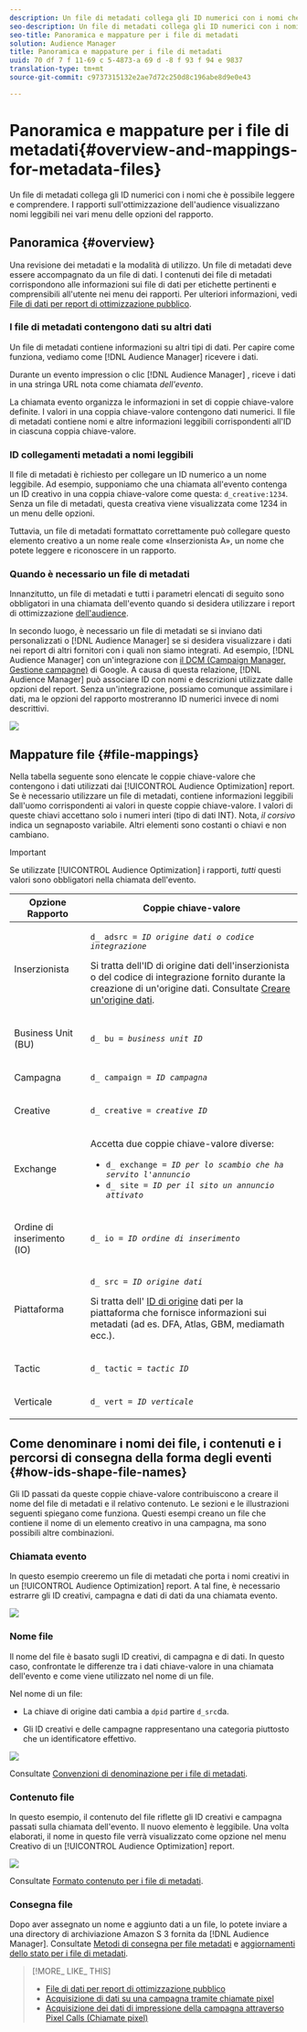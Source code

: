 ```yaml
---
description: Un file di metadati collega gli ID numerici con i nomi che è possibile leggere e comprendere. I rapporti sull'ottimizzazione dell'audience visualizzano nomi leggibili nei vari menu delle opzioni del rapporto.
seo-description: Un file di metadati collega gli ID numerici con i nomi che è possibile leggere e comprendere. I rapporti sull'ottimizzazione dell'audience visualizzano nomi leggibili nei vari menu delle opzioni del rapporto.
seo-title: Panoramica e mappature per i file di metadati
solution: Audience Manager
title: Panoramica e mappature per i file di metadati
uuid: 70 df 7 f 11-69 c 5-4873-a 69 d -8 f 93 f 94 e 9837
translation-type: tm+mt
source-git-commit: c9737315132e2ae7d72c250d8c196abe8d9e0e43

---
```



# Panoramica e mappature per i file di metadati{#overview-and-mappings-for-metadata-files}

Un file di metadati collega gli ID numerici con i nomi che è possibile leggere e comprendere. I rapporti sull&#39;ottimizzazione dell&#39;audience visualizzano nomi leggibili nei vari menu delle opzioni del rapporto.

## Panoramica {#overview}

Una revisione dei metadati e la modalità di utilizzo. Un file di metadati deve essere accompagnato da un file di dati. I contenuti dei file di metadati corrispondono alle informazioni sui file di dati per etichette pertinenti e comprensibili all&#39;utente nei menu dei rapporti. Per ulteriori informazioni, vedi [File di dati per report di ottimizzazione pubblico](../../../reporting/audience-optimization-reports/metadata-files-intro/datafiles-intro.md).

### I file di metadati contengono dati su altri dati

Un file di metadati contiene informazioni su altri tipi di dati. Per capire come funziona, vediamo come [!DNL Audience Manager] ricevere i dati.

Durante un evento impression o clic [!DNL Audience Manager] , riceve i dati in una stringa URL nota come chiamata *dell&#39;evento*.

La chiamata evento organizza le informazioni in set di coppie chiave-valore definite. I valori in una coppia chiave-valore contengono dati numerici. Il file di metadati contiene nomi e altre informazioni leggibili corrispondenti all&#39;ID in ciascuna coppia chiave-valore.

### ID collegamenti metadati a nomi leggibili

Il file di metadati è richiesto per collegare un ID numerico a un nome leggibile. Ad esempio, supponiamo che una chiamata all&#39;evento contenga un ID creativo in una coppia chiave-valore come questa: `d_creative:1234`. Senza un file di metadati, questa creativa viene visualizzata come 1234 in un menu delle opzioni.

Tuttavia, un file di metadati formattato correttamente può collegare questo elemento creativo a un nome reale come «Inserzionista A», un nome che potete leggere e riconoscere in un rapporto.

### Quando è necessario un file di metadati

Innanzitutto, un file di metadati e tutti i parametri elencati di seguito sono obbligatori in una chiamata dell&#39;evento quando si desidera utilizzare i report di ottimizzazione [dell&#39;audience](../../../reporting/audience-optimization-reports/audience-optimization-reports.md).

In secondo luogo, è necessario un file di metadati se si inviano dati personalizzati o [!DNL Audience Manager] se si desidera visualizzare i dati nei report di altri fornitori con i quali non siamo integrati. Ad esempio, [!DNL Audience Manager] con un&#39;integrazione con [il DCM (Campaign Manager, Gestione campagne)](../../../reporting/audience-optimization-reports/aor-advertisers/import-dcm.md) di Google. A causa di questa relazione, [!DNL Audience Manager] può associare ID con nomi e descrizioni utilizzate dalle opzioni del report. Senza un&#39;integrazione, possiamo comunque assimilare i dati, ma le opzioni del rapporto mostreranno ID numerici invece di nomi descrittivi.

![](assets/metadata_menu.png)

## Mappature file {#file-mappings}

Nella tabella seguente sono elencate le coppie chiave-valore che contengono i dati utilizzati dai [!UICONTROL Audience Optimization] report. Se è necessario utilizzare un file di metadati, contiene informazioni leggibili dall&#39;uomo corrispondenti ai valori in queste coppie chiave-valore. I valori di queste chiavi accettano solo i numeri interi (tipo di dati INT). Nota, *il corsivo* indica un segnaposto variabile. Altri elementi sono costanti o chiavi e non cambiano.

>[!IMPORTANT]
>
>Se utilizzate [!UICONTROL Audience Optimization] i rapporti, *tutti* questi valori sono obbligatori nella chiamata dell&#39;evento.

<table id="table_B2C8C493080E449CA71C4EF07D9476BD"> 
 <thead> 
  <tr> 
   <th colname="col1" class="entry"> Opzione Rapporto </th> 
   <th colname="col2" class="entry"> Coppie chiave-valore </th> 
  </tr> 
 </thead>
 <tbody> 
  <tr> 
   <td colname="col1"> <p>Inserzionista </p> </td> 
   <td colname="col2"> <p> <code>d_ adsrc = <i>ID origine dati o codice integrazione</i></code> </p> <p>Si tratta dell'ID di origine dati dell'inserzionista o del codice di integrazione fornito durante la creazione di un'origine dati. Consultate <a href="../../../features/manage-datasources.md#create-data-source"> Creare un'origine dati</a>. </p> </td> 
  </tr> 
  <tr> 
   <td colname="col1"> <p>Business Unit (BU) </p> </td> 
   <td colname="col2"> <p> <code>d_ bu = <i>business unit ID</i></code> </p> </td> 
  </tr> 
  <tr> 
   <td colname="col1"> <p>Campagna </p> </td> 
   <td colname="col2"> <p> <code>d_ campaign = <i>ID campagna</i></code> </p> </td> 
  </tr> 
  <tr> 
   <td colname="col1"> <p>Creative </p> </td> 
   <td colname="col2"> <p> <code>d_ creative = <i>creative ID</i></code> </p> </td> 
  </tr> 
  <tr> 
   <td colname="col1"> <p>Exchange </p> </td> 
   <td colname="col2"> <p>Accetta due coppie chiave-valore diverse: </p> 
    <ul id="ul_3B3B751A8A134096B0912E81A0983B9D"> 
     <li id="li_57BAC45A7B274AB695945E174A4D8A35"> <code>d_ exchange = <i>ID per lo scambio che ha servito l'annuncio</i></code> </li> 
     <li id="li_CCDF00DE59D3451C8EF590DD3E1A806D"> <code>d_ site = <i>ID per il sito un annuncio attivato</i></code> </li> 
    </ul> </td> 
  </tr> 
  <tr> 
   <td colname="col1"> <p>Ordine di inserimento (IO) </p> </td> 
   <td colname="col2"> <p> <code>d_ io = <i>ID ordine di inserimento</i></code> </p> </td> 
  </tr> 
  <tr> 
   <td colname="col1"> <p>Piattaforma </p> </td> 
   <td colname="col2"> <p> <code>d_ src = <i>ID origine dati</i></code> </p> <p>Si tratta dell' <a href="../../../features/datasources-list-and-settings.md#data-sources-list-and-settings"> ID di origine</a> dati per la piattaforma che fornisce informazioni sui metadati (ad es. DFA, Atlas, GBM, mediamath ecc.). </p> </td> 
  </tr> 
  <tr> 
   <td colname="col1"> <p>Tactic </p> </td> 
   <td colname="col2"> <p> <code>d_ tactic = <i>tactic ID</i></code> </p> </td> 
  </tr> 
  <tr> 
   <td colname="col1"> <p>Verticale </p> </td> 
   <td colname="col2"> <p> <code>d_ vert = <i>ID verticale</i></code> </p> </td> 
  </tr> 
 </tbody> 
</table>

## Come denominare i nomi dei file, i contenuti e i percorsi di consegna della forma degli eventi {#how-ids-shape-file-names}

Gli ID passati da queste coppie chiave-valore contribuiscono a creare il nome del file di metadati e il relativo contenuto. Le sezioni e le illustrazioni seguenti spiegano come funziona. Questi esempi creano un file che contiene il nome di un elemento creativo in una campagna, ma sono possibili altre combinazioni.

### Chiamata evento

In questo esempio creeremo un file di metadati che porta i nomi creativi in un [!UICONTROL Audience Optimization] report. A tal fine, è necessario estrarre gli ID creativi, campagna e dati di dati da una chiamata evento.

![](assets/metadata_file_event.png)

### Nome file

Il nome del file è basato sugli ID creativi, di campagna e di dati. In questo caso, confrontate le differenze tra i dati chiave-valore in una chiamata dell&#39;evento e come viene utilizzato nel nome di un file.

Nel nome di un file:

* La chiave di origine dati cambia a `dpid` partire `d_src`da.

* Gli ID creativi e delle campagne rappresentano una categoria piuttosto che un identificatore effettivo.

![](assets/metadata_file_name.png)

Consultate [Convenzioni di denominazione per i file di metadati](../../../reporting/audience-optimization-reports/metadata-files-intro/metadata-file-names.md).

### Contenuto file

In questo esempio, il contenuto del file riflette gli ID creativi e campagna passati sulla chiamata dell&#39;evento. Il nuovo elemento è leggibile. Una volta elaborati, il nome in questo file verrà visualizzato come opzione nel menu Creativo di un [!UICONTROL Audience Optimization] report.

![](assets/metadata_file_contents.png)

Consultate [Formato contenuto per i file di metadati](../../../reporting/audience-optimization-reports/metadata-files-intro/metadata-file-contents.md).

### Consegna file

Dopo aver assegnato un nome e aggiunto dati a un file, lo potete inviare a una directory di archiviazione Amazon S 3 fornita da [!DNL Audience Manager]. Consultate [Metodi di consegna per file metadati](../../../reporting/audience-optimization-reports/metadata-files-intro/metadata-delivery-methods.md) e [aggiornamenti dello stato per i file di metadati](../../../reporting/audience-optimization-reports/metadata-files-intro/metadata-update-status.md).

>[!MORE_ LIKE_ THIS]
>
>* [File di dati per report di ottimizzazione pubblico](../../../reporting/audience-optimization-reports/metadata-files-intro/datafiles-intro.md)
>* [Acquisizione di dati su una campagna tramite chiamate pixel](../../../integration/media-data-integration/click-data-pixels.md)
>* [Acquisizione dei dati di impressione della campagna attraverso Pixel Calls (Chiamate pixel)](../../../integration/media-data-integration/impression-data-pixels.md)

